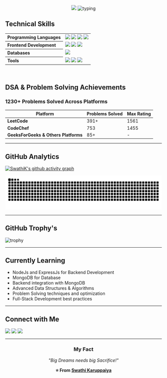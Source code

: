 <div align="center">
  <img src="https://capsule-render.vercel.app/api?type=wave&height=300&color=gradient&text=SWATHI%20K&fontAlign=50&fontAlignY=39&animation=scaleIn&descAlign=50">
  <img src="https://readme-typing-svg.herokuapp.com?font=Fira+Code&pause=1000&color=0A93A8&background=FFFFFF00&center=true&vCenter=true&random=true&width=435&lines=Developer+by+Passion;Full+stack++Developer;DSA+Enthusiast;Learner+by+Choice" alt="typing">
</div>

##  Technical Skills  

<table align="center" width="100%">
  <tr>
    <th align="left">Programming Languages</th>
    <td>
      <img src="https://img.shields.io/badge/C-00599C?style=for-the-badge&logo=c&logoColor=white" />
      <img src="https://img.shields.io/badge/Java-007396?style=for-the-badge&logo=openjdk&logoColor=white" />
      <img src="https://img.shields.io/badge/JavaScript-F7DF1E?style=for-the-badge&logo=javascript&logoColor=black" />
      <img src="https://img.shields.io/badge/Python-3776AB?style=for-the-badge&logo=python&logoColor=white" />
    </td>
  </tr>

  <tr>
    <th align="left">Frontend Development</th>
    <td>
      <img src="https://img.shields.io/badge/HTML5-E34F26?style=for-the-badge&logo=html5&logoColor=white" />
      <img src="https://img.shields.io/badge/CSS3-1572B6?style=for-the-badge&logo=css3&logoColor=white" />
      <img src="https://img.shields.io/badge/React-20232A?style=for-the-badge&logo=react&logoColor=61DAFB" />
    </td>
  </tr>

  <tr>
    <th align="left">Databases</th>
    <td>
      <img src="https://img.shields.io/badge/SQL-4479A1?style=for-the-badge&logo=mysql&logoColor=white" />
    </td>
  </tr>
   <tr>
    <th align="left">Tools</th>
    <td>
      <img src="https://img.shields.io/badge/Git-F05032?style=for-the-badge&logo=git&logoColor=white" />
      <img src="https://img.shields.io/badge/GitHub-181717?style=for-the-badge&logo=github&logoColor=white" />
      <img src="https://img.shields.io/badge/VS%20Code-0078D7?style=for-the-badge&logo=visual-studio-code&logoColor=white" />
    </td>
  </tr>
</table>

<br>

##  DSA & Problem Solving Achievements

###  **1230+ Problems Solved Across Platforms**

| Platform | Problems Solved | Max Rating |
|----------|----------------|------------|
| **LeetCode** | 391+ | 1561 |
| **CodeChef** | 753 | 1455 |
| **GeeksForGeeks & Others Platforms** | 85+ | - |


---
## GitHub Analytics
[![SwathiK's github activity graph](https://github-readme-activity-graph.vercel.app/graph?username=SwathiKaruppaiya15&bg_color=0c1014&color=2aa889&line=599cab&point=99d1ce&area=true&hide_border=true)](https://github.com/ashutosh00710/github-readme-activity-graph)

<div align="center">

<picture>
  <source media="(prefers-color-scheme: dark)" srcset="https://raw.githubusercontent.com/SwathiKaruppaiya15/SwathiKaruppaiya15/output/github-snake-dark.svg" />
  <source media="(prefers-color-scheme: light)" srcset="https://raw.githubusercontent.com/SwathiKaruppaiya15/SwathiKaruppaiya15/output/github-snake.svg" />
  <img alt="github-snake" src="https://raw.githubusercontent.com/SwathiKaruppaiya15/SwathiKaruppaiya15/output/github-snake.svg" />
</picture>

</div>  

---


## GitHub Trophy's
<img src="https://github-profile-trophy.vercel.app/?username=SwathiKaruppaiya18&theme=light" alt="trophy">

---

##  Currently Learning  
- NodeJs and ExpressJs for Backend Development
- MongoDB for Database
- Backend integration with MongoDB
- Advanced Data Structures & Algorithms
- Problem Solving techniques and optimization
- Full-Stack Development best practices

---

##  Connect with Me  
<p align="left">
  <a href="https://github.com/SwathiKaruppaiya15"><img src="https://img.shields.io/badge/GitHub-181717?style=for-the-badge&logo=github&logoColor=white"/></a>
  <a href="https://www.linkedin.com/in/swathi-karuppaiya-88b774319/"><img src="https://img.shields.io/badge/LinkedIn-0077B5?style=for-the-badge&logo=linkedin&logoColor=white"/></a>
  <a href="mailto:thesde.swathi1215@gmail.com"><img src="https://img.shields.io/badge/Email-D14836?style=for-the-badge&logo=gmail&logoColor=white"/></a>
</p>  

---

<div align="center">

###  My Fact
*"Big Dreams needs big Sacrifice!"*

**⭐ From [Swathi Karuppaiya](https://github.com/SwathiKaruppaiya15)**

</div>
